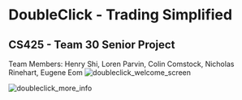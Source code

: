 # DoubleClick - Trading Simplified
## CS425 - Team 30 Senior Project
Team Members: Henry Shi, Loren Parvin, Colin Comstock, Nicholas Rinehart, Eugene Eom
![doubleclick_welcome_screen](https://user-images.githubusercontent.com/64504261/142562134-77a1ff25-c35b-4bc0-a1f9-4042308e71c0.png)


![doubleclick_more_info](https://user-images.githubusercontent.com/64504261/142562384-7abb992f-ec5f-42ed-abd2-bcfc18be24c9.png)

